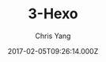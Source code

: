 ---
title: 3-Hexo
github: https://github.com/yelog/hexo-theme-3-hexo
demo: https://yelog.org/
author: Chris Yang
ssg:
  - Hexo
cms:
  - Markdown
date: 2017-02-05T09:26:14.000Z
description: hexo主题：三段式设计，极简，方便
draft: false
publish_date: '2017-02-05T09:26:14Z'
update_date: '2022-06-27T09:10:08Z'
github_star: 534
github_fork: 179
---